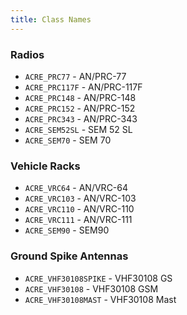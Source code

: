 ```yaml
---
title: Class Names
---
```



### Radios

- `ACRE_PRC77` - AN/PRC-77
- `ACRE_PRC117F` - AN/PRC-117F
- `ACRE_PRC148` - AN/PRC-148
- `ACRE_PRC152` - AN/PRC-152
- `ACRE_PRC343` - AN/PRC-343
- `ACRE_SEM52SL` - SEM 52 SL
- `ACRE_SEM70` - SEM 70

### Vehicle Racks

- `ACRE_VRC64` - AN/VRC-64
- `ACRE_VRC103` - AN/VRC-103
- `ACRE_VRC110` - AN/VRC-110
- `ACRE_VRC111` - AN/VRC-111
- `ACRE_SEM90` - SEM90

### Ground Spike Antennas

- `ACRE_VHF30108SPIKE` - VHF30108 GS
- `ACRE_VHF30108` - VHF30108 GSM
- `ACRE_VHF30108MAST` - VHF30108 Mast
